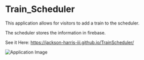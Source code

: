 # Train_Scheduler

This application allows for visitors to add a train to the scheduler.

The scheduler stores the information in firebase.

See it Here: https://jackson-harris-iii.github.io/TrainScheduler/

![Application Image](screenshot.png)